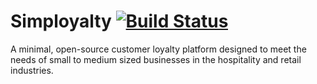 # Simployalty [![Build Status](https://travis-ci.org/marchenk/simployalty.svg?branch=master)](https://travis-ci.org/marchenk/simployalty)
A minimal, open-source customer loyalty platform designed to meet the needs of small to medium sized businesses in the hospitality and retail industries.
